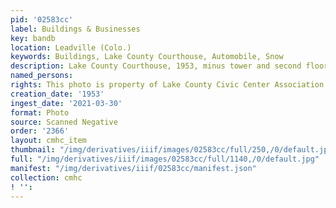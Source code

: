 ```yaml
---
pid: '02583cc'
label: Buildings & Businesses
key: bandb
location: Leadville (Colo.)
keywords: Buildings, Lake County Courthouse, Automobile, Snow
description: Lake County Courthouse, 1953, minus tower and second floor
named_persons: 
rights: This photo is property of Lake County Civic Center Association.
creation_date: '1953'
ingest_date: '2021-03-30'
format: Photo
source: Scanned Negative
order: '2366'
layout: cmhc_item
thumbnail: "/img/derivatives/iiif/images/02583cc/full/250,/0/default.jpg"
full: "/img/derivatives/iiif/images/02583cc/full/1140,/0/default.jpg"
manifest: "/img/derivatives/iiif/02583cc/manifest.json"
collection: cmhc
! '': 
---
```

